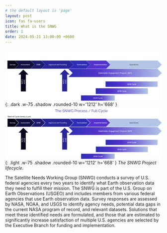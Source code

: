 ```yaml
---
# the default layout is 'page'
layout: post
icon: fas fa-users
title: What is the SNWG
order: 1
date: 2024-05-21 13:00:00 +0600
---
```


![dark mode only](assets/DarkModeSNWGCycleGraphic.png){: .dark .w-75 .shadow .rounded-10 w='1212' h='668' }
![light mode only](assets/LightModeSNWGCycleGraphic.png){: .light .w-75 .shadow .rounded-10 w='1212' h='668' }
_The SNWG Project lifecycle._

The Satellite Needs Working Group (SNWG) conducts a survey of U.S. federal agencies every two years to identify what Earth observation data they need to fulfill their mission. The SNWG is part of the U.S. Group on Earth Observations (USGEO) and includes members from various federal agencies that use Earth observation data. Survey responses are assessed by NASA, NOAA, and USGS to identify agency needs, potential data gaps in the current NASA program of record, and relevant datasets. Solutions that meet these identified needs are formulated, and those that are estimated to significantly increase satisfaction of multiple U.S. agencies are selected by the Executive Branch for funding and implementation.


